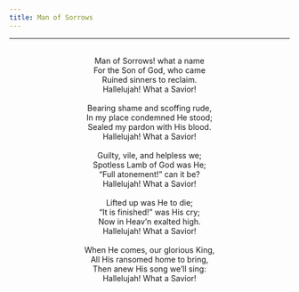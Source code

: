 ```yaml
---
title: Man of Sorrows
---
```


---
<center>
<br/>
Man of Sorrows! what a name<br/>
For the Son of God, who came<br/>
Ruined sinners to reclaim.<br/>
Hallelujah! What a Savior!<br/>
<br/>
Bearing shame and scoffing rude,<br/>
In my place condemned He stood;<br/>
Sealed my pardon with His blood.<br/>
Hallelujah! What a Savior!<br/>
<br/>
Guilty, vile, and helpless we;<br/>
Spotless Lamb of God was He;<br/>
“Full atonement!” can it be?<br/>
Hallelujah! What a Savior!<br/>
<br/>
Lifted up was He to die;<br/>
“It is finished!” was His cry;<br/>
Now in Heav’n exalted high.<br/>
Hallelujah! What a Savior!<br/>
<br/>
When He comes, our glorious King,<br/>
All His ransomed home to bring,<br/>
Then anew His song we’ll sing:<br/>
Hallelujah! What a Savior!<br/>

</center>